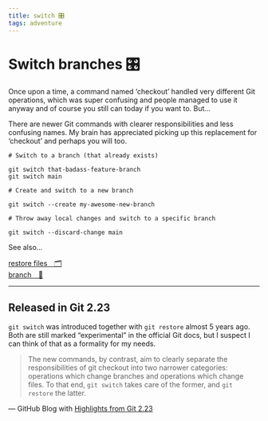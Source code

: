 ```yaml
---
title: switch 🎛️
tags: adventure
---
```


# Switch branches 🎛️

Once upon a time, a command named ‘checkout’ handled very different Git operations, which was super confusing and people managed to use it anyway and of course you still can today if you want to. But…

There are newer Git commands with clearer responsibilities and less confusing names. My brain has appreciated picking up this replacement for ‘checkout’ and perhaps you will too.

```
# Switch to a branch (that already exists)

git switch that-badass-feature-branch
git switch main
```

```
# Create and switch to a new branch

git switch --create my-awesome-new-branch
```

```
# Throw away local changes and switch to a specific branch

git switch --discard-change main
```

See also…

<div class="adventure">
  <a href="../restore/">restore files&emsp;🗂️</a>
</div>
<div class="adventure">
  <a href="../branch/">branch&emsp;🌳</a>
</div>

---

## Released in Git 2.23

`git switch` was introduced together with `git restore` almost 5 years ago. Both are still marked “experimental” in the official Git docs, but I suspect I can think of that as a formality for my needs.

> The new commands, by contrast, aim to clearly separate the responsibilities of git checkout into two narrower categories: operations which change branches and operations which change files. To that end, `git switch` takes care of the former, and `git restore` the latter.

—&nbsp;GitHub Blog with [Highlights from Git 2.23](https://github.blog/2019-08-16-highlights-from-git-2-23/)
